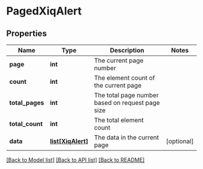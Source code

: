 # PagedXiqAlert

## Properties
Name | Type | Description | Notes
------------ | ------------- | ------------- | -------------
**page** | **int** | The current page number | 
**count** | **int** | The element count of the current page | 
**total_pages** | **int** | The total page number based on request page size | 
**total_count** | **int** | The total element count | 
**data** | [**list[XiqAlert]**](XiqAlert.md) | The data in the current page | [optional] 

[[Back to Model list]](../README.md#documentation-for-models) [[Back to API list]](../README.md#documentation-for-api-endpoints) [[Back to README]](../README.md)


